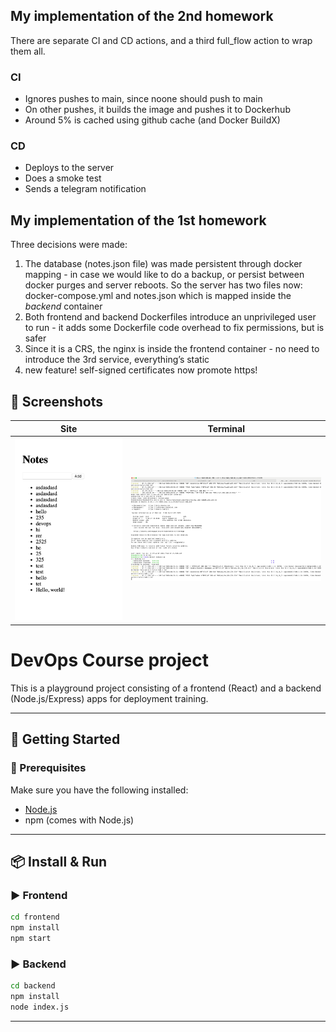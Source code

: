 ## My implementation of the 2nd homework

There are separate CI and CD actions, and a third full_flow action to wrap them all.

### CI
- Ignores pushes to main, since noone should push to main
- On other pushes, it builds the image and pushes it to Dockerhub
- Around 5% is cached using github cache (and Docker BuildX)

### CD

- Deploys to the server
- Does a smoke test
- Sends a telegram notification


## My implementation of the 1st homework

Three decisions were made:

1) The database (notes.json file) was made persistent through docker mapping - in case we would like to do a backup, or persist between docker purges and server reboots. So the server has two files now: docker-compose.yml and notes.json which is mapped inside the *backend* container
2) Both frontend and backend Dockerfiles introduce an unprivileged user to run - it adds some Dockerfile code overhead to fix permissions, but is safer
3) Since it is a CRS, the nginx is inside the frontend container - no need to introduce the 3rd service, everything’s static
4) new feature! self-signed certificates now promote https!


## 📸 Screenshots

| Site | Terminal |
|:--------:|:-------:|
| ![App Screenshot](./img/1.png) | ![Terminal Screenshot](./img/2.png) |

# DevOps Course project

This is a playground project consisting of a frontend (React) and a backend (Node.js/Express) apps for deployment training.

---

## 🚀 Getting Started

### 🔧 Prerequisites

Make sure you have the following installed:

- [Node.js](https://nodejs.org/)
- npm (comes with Node.js)

---

## 📦 Install & Run

### ▶️ Frontend
```bash
cd frontend
npm install
npm start
```
### ▶️ Backend
```bash
cd backend
npm install
node index.js
```
---
